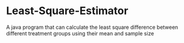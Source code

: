 # Least-Square-Estimator
A java program that can calculate the least square difference between different treatment groups using their mean and sample size
